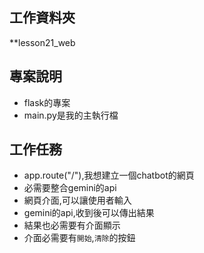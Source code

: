## 工作資料夾
**lesson21_web

## 專案說明
- flask的專案
- main.py是我的主執行檔

## 工作任務
- app.route("/"),我想建立一個chatbot的網頁
- 必需要整合gemini的api
- 網頁介面,可以讓使用者輸入
- gemini的api,收到後可以傳出結果
- 結果也必需要有介面顯示
- 介面必需要有`開始`,`清除`的按鈕